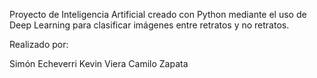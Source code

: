 Proyecto de Inteligencia Artificial creado con Python mediante el uso de Deep Learning para clasificar imágenes entre retratos y no retratos.

Realizado por:

Simón Echeverri
Kevin Viera
Camilo Zapata
